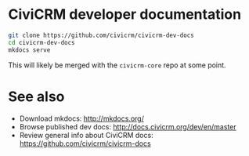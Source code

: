# CiviCRM developer documentation

```bash
git clone https://github.com/civicrm/civicrm-dev-docs
cd civicrm-dev-docs
mkdocs serve
```

This will likely be merged with the `civicrm-core` repo at some point.

# See also

 * Download mkdocs: http://mkdocs.org/
 * Browse published dev docs: http://docs.civicrm.org/dev/en/master
 * Review general info about CiviCRM docs: https://github.com/civicrm/civicrm-docs
